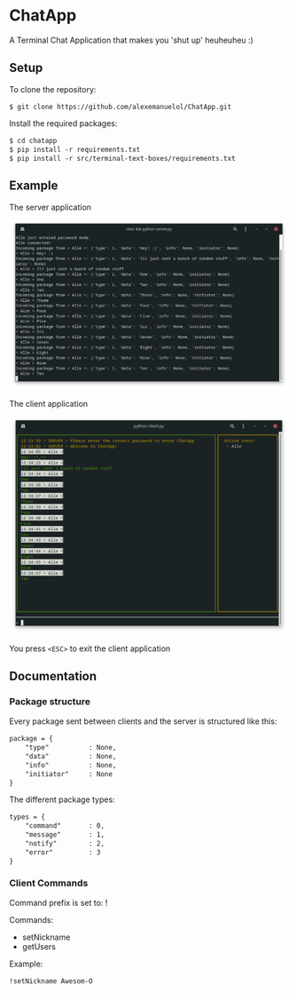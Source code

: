 # ChatApp
A Terminal Chat Application that makes you 'shut up' heuheuheu :)

## Setup

To clone the repository:

    $ git clone https://github.com/alexemanuelol/ChatApp.git

Install the required packages:

    $ cd chatapp
    $ pip install -r requirements.txt
    $ pip install -r src/terminal-text-boxes/requirements.txt


## Example

The server application

![An image of the server application](images/server_image.png)

The client application

![An image of the client application](images/client_image.png)


You press `<ESC>` to exit the client application

## Documentation

### Package structure
Every package sent between clients and the server is structured like this:

    package = {
        "type"          : None,
        "data"          : None,
        "info"          : None,
        "initiator"     : None
    }

The different package types:

    types = {
        "command"       : 0,
        "message"       : 1,
        "notify"        : 2,
        "error"         : 3
    }


### Client Commands

Command prefix is set to: !

Commands:
- setNickname
- getUsers


Example:

    !setNickname Awesom-O
